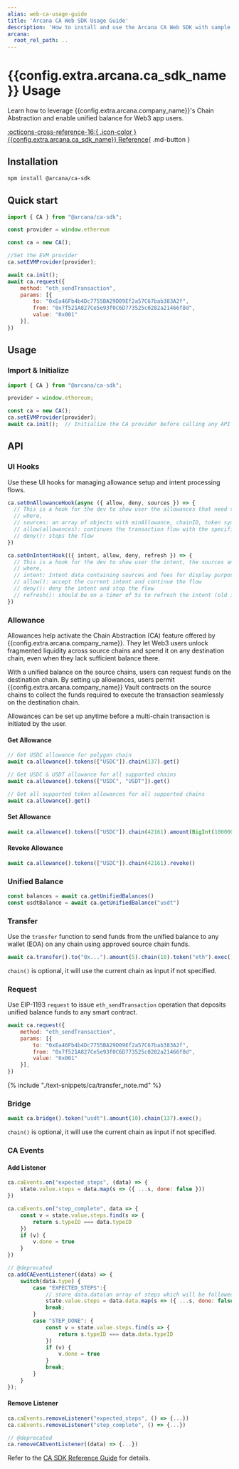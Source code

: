 ```yaml
---
alias: web-ca-usage-guide
title: 'Arcana CA Web SDK Usage Guide'
description: 'How to install and use the Arcana CA Web SDK with sample code and references.'
arcana:
  root_rel_path: ..
---
```


<!--
Note, this is a pure markdown file with no mkdocs related tags or keywords. It is a copy 
of the file in the `ca` repo: https://github.com/arcana-network/ca-sdk/blob/main/usage.md
-->

# {{config.extra.arcana.ca_sdk_name}} Usage

Learn how to leverage {{config.extra.arcana.company_name}}'s Chain Abstraction and enable unified balance for Web3 app users.

[:octicons-cross-reference-16:{ .icon-color } {{config.extra.arcana.ca_sdk_name}} Reference]({{config.extra.arcana.ca_sdk_ref_url}}){ .md-button }

## Installation

```sh
npm install @arcana/ca-sdk
```

## Quick start

```js
import { CA } from "@arcana/ca-sdk";

const provider = window.ethereum

const ca = new CA();

//Set the EVM provider  
ca.setEVMProvider(provider);

await ca.init();
await ca.request({
    method: "eth_sendTransaction",
    params: [{
        to: "0xEa46Fb4b4Dc7755BA29D09Ef2a57C67bab383A2f",
        from: "0x7f521A827Ce5e93f0C6D773525c0282a21466f8d",
        value: "0x001"
    }],
})
```

## Usage

### Import & Initialize

```js
import { CA } from "@arcana/ca-sdk";

provider = window.ethereum;

const ca = new CA();
ca.setEVMProvider(provider);
await ca.init();  // Initialize the CA provider before calling any API function
```

## API

### UI Hooks 

Use these UI hooks for managing allowance setup and intent processing flows.

```js
ca.setOnAllowanceHook(async ({ allow, deny, sources }) => {
  // This is a hook for the dev to show user the allowances that need to be setup for the current tx to happen
  // where,
  // sources: an array of objects with minAllowance, chainID, token symbol, etc.
  // allow(allowances): continues the transaction flow with the specified allowances; `allowances` is an array with the chosen allowance for each of the requirements (allowances.length === sources.length), either 'min', 'max', a bigint or a string
  // deny(): stops the flow
})

ca.setOnIntentHook(({ intent, allow, deny, refresh }) => {
  // This is a hook for the dev to show user the intent, the sources and associated fees
  // where,
  // intent: Intent data containing sources and fees for display purpose
  // allow(): accept the current intent and continue the flow
  // deny(): deny the intent and stop the flow
  // refresh(): should be on a timer of 5s to refresh the intent (old intents might fail due to fee changes if not refreshed)
})
```

### Allowance

Allowances help activate the Chain Abstraction (CA) feature offered by {{config.extra.arcana.company_name}}. They let Web3 users unlock fragmented liquidity across source chains and spend it on any destination chain, even when they lack sufficient balance there.

With a unified balance on the source chains, users can request funds on the destination chain. By setting up allowances, users permit {{config.extra.arcana.company_name}} Vault contracts on the source chains to collect the funds required to execute the transaction seamlessly on the destination chain.

Allowances can be set up anytime before a multi-chain transaction is initiated by the user.

#### Get Allowance

```js
// Get USDC allowance for polygon chain
await ca.allowance().tokens(["USDC"]).chain(137).get()

// Get USDC & USDT allowance for all supported chains
await ca.allowance().tokens(["USDC", "USDT"]).get()

// Get all supported token allowances for all supported chains
await ca.allowance().get()
```

#### Set Allowance

```js
await ca.allowance().tokens(["USDC"]).chain(42161).amount(BigInt(100000000000)).set()
```

#### Revoke Allowance

```js
await ca.allowance().tokens(["USDC"]).chain(42161).revoke()
```

### Unified Balance

```js
const balances = await ca.getUnifiedBalances()
const usdtBalance = await ca.getUnifiedBalance("usdt")
```

### Transfer

Use the `transfer` function to send funds from the unified balance to any wallet (EOA) on any chain using approved source chain funds.

```js
await ca.transfer().to("0x...").amount(5).chain(10).token("eth").exec()
```

`chain()` is optional, it will use the current chain as input if not specified.


### Request

Use EIP-1193 `request` to issue `eth_sendTransaction` operation that deposits unified balance funds to any smart contract.

```js
await ca.request({
    method: "eth_sendTransaction",
    params: [{
        to: "0xEa46Fb4b4Dc7755BA29D09Ef2a57C67bab383A2f", 
        from: "0x7f521A827Ce5e93f0C6D773525c0282a21466f8d",
        value: "0x001"
    }],
})
```

{% include "./text-snippets/ca/transfer_note.md" %}

### Bridge

```js
await ca.bridge().token("usdt").amount(10).chain(137).exec();
```

`chain()` is optional, it will use the current chain as input if not specified.

### CA Events

#### Add Listener

```js
ca.caEvents.on("expected_steps", (data) => {
    state.value.steps = data.map(s => ({ ...s, done: false }))
})

ca.caEvents.on("step_complete", data => {
    const v = state.value.steps.find(s => {
        return s.typeID === data.typeID
    })
    if (v) {
        v.done = true
    }
})

// @deprecated
ca.addCAEventListener((data) => {
    switch(data.type) {
        case "EXPECTED_STEPS":{
            // store data.data(an array of steps which will be followed)
            state.value.steps = data.data.map(s => ({ ...s, done: false }))
            break;
        }
        case "STEP_DONE": {
            const v = state.value.steps.find(s => {
                return s.typeID === data.data.typeID
            })
            if (v) {
                v.done = true
            }
            break;
        }
    }
});
```

#### Remove Listener

```js
ca.caEvents.removeListener("expected_steps", () => {...})
ca.caEvents.removeListener("step_complete", () => {...})

// @deprecated
ca.removeCAEventListener((data) => {...})

```

Refer to the [CA SDK Reference Guide](https://ca-sdk-ref-guide.netlify.app/) for details.